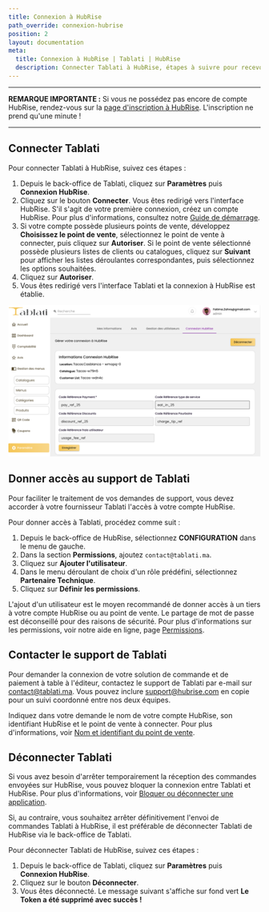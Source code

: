 ```yaml
---
title: Connexion à HubRise
path_override: connexion-hubrise
position: 2
layout: documentation
meta:
  title: Connexion à HubRise | Tablati | HubRise
  description: Connecter Tablati à HubRise, étapes à suivre pour recevoir vos commandes Tablati dans votre logiciel de caisse.
---
```


---

**REMARQUE IMPORTANTE :** Si vous ne possédez pas encore de compte HubRise, rendez-vous sur la [page d'inscription à HubRise](https://manager.hubrise.com/signup). L'inscription ne prend qu'une minute !

---

## Connecter Tablati

Pour connecter Tablati à HubRise, suivez ces étapes :

1. Depuis le back-office de Tablati, cliquez sur **Paramètres** puis **Connexion HubRise**.
2. Cliquez sur le bouton **Connecter**. Vous êtes redirigé vers l'interface HubRise. S'il s'agit de votre première connexion, créez un compte HubRise. Pour plus d'informations, consultez notre [Guide de démarrage](/docs/get-started).
3. Si votre compte possède plusieurs points de vente, développez **Choisissez le point de vente**, sélectionnez le point de vente à connecter, puis cliquez sur **Autoriser**. Si le point de vente sélectionné possède plusieurs listes de clients ou catalogues, cliquez sur **Suivant** pour afficher les listes déroulantes correspondantes, puis sélectionnez les options souhaitées.
4. Cliquez sur **Autoriser**.
5. Vous êtes redirigé vers l'interface Tablati et la connexion à HubRise est établie.

![Connecter et Déconnecter Tablati de HubRise](./images/001-2x-tablati-hubrise-configuration.png)

## Donner accès au support de Tablati

Pour faciliter le traitement de vos demandes de support, vous devez accorder à votre fournisseur Tablati l'accès à votre compte HubRise.

Pour donner accès à Tablati, procédez comme suit :

1. Depuis le back-office de HubRise, sélectionnez **CONFIGURATION** dans le menu de gauche.
1. Dans la section **Permissions**, ajoutez `contact@tablati.ma`.
1. Cliquez sur **Ajouter l'utilisateur**.
1. Dans le menu déroulant de choix d'un rôle prédéfini, sélectionnez **Partenaire Technique**.
1. Cliquez sur **Définir les permissions**.

L'ajout d'un utilisateur est le moyen recommandé de donner accès à un tiers à votre compte HubRise ou au point de vente. Le partage de mot de passe est déconseillé pour des raisons de sécurité. Pour plus d'informations sur les permissions, voir notre aide en ligne, page [Permissions](/docs/permissions).

## Contacter le support de Tablati

Pour demander la connexion de votre solution de commande et de paiement à table à l'éditeur, contactez le support de Tablati par e-mail sur contact@tablati.ma. Vous pouvez inclure support@hubrise.com en copie pour un suivi coordonné entre nos deux équipes.

Indiquez dans votre demande le nom de votre compte HubRise, son identifiant HubRise et le point de vente à connecter. Pour plus d'informations, voir [Nom et identifiant du point de vente](/docs/locations#location-name-and-id).

## Déconnecter Tablati

Si vous avez besoin d'arrêter temporairement la réception des commandes envoyées sur HubRise, vous pouvez bloquer la connexion entre Tablati et HubRise. Pour plus d'informations, voir [Bloquer ou déconnecter une application](/docs/connections#block-or-disconnect).

Si, au contraire, vous souhaitez arrêter définitivement l'envoi de commandes Tablati à HubRise, il est préférable de déconnecter Tablati de HubRise via le back-office de Tablati.

Pour déconnecter Tablati de HubRise, suivez ces étapes :

1. Depuis le back-office de Tablati, cliquez sur **Paramètres** puis **Connexion HubRise**.
2. Cliquez sur le bouton **Déconnecter**.
3. Vous êtes déconnecté. Le message suivant s'affiche sur fond vert **Le Token a été supprimé avec succès !**
